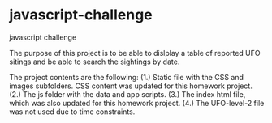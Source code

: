 # javascript-challenge
javascript challenge

The purpose of this project is to be able to dislplay a table of reported UFO sitings and be able to search the sightings by date.

The project contents are the following:
(1.) Static file with the CSS and images subfolders.  CSS content was updated for this homework project.
(2.) The js folder with the data and app scripts. 
(3.) The index html file, which was also updated for this homework project. 
(4.) The UFO-level-2 file was not used due to time constraints.
